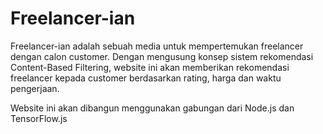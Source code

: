 # Freelancer-ian

Freelancer-ian adalah sebuah media untuk mempertemukan freelancer dengan calon customer. Dengan mengusung konsep sistem rekomendasi Content-Based Filtering, website ini akan memberikan rekomendasi freelancer kepada customer berdasarkan rating, harga dan waktu pengerjaan.

Website ini akan dibangun menggunakan gabungan dari Node.js dan TensorFlow.js 
